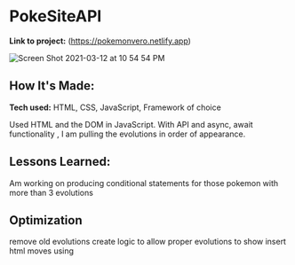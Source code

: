 # PokeSiteAPI


**Link to project:** (https://pokemonvero.netlify.app)

![Screen Shot 2021-03-12 at 10 54 54 PM](https://media.giphy.com/media/D5o5tyJ9CxzHNskRoM/giphy.gif)

## How It's Made:

**Tech used:** HTML, CSS, JavaScript, Framework of choice

Used HTML and the DOM in JavaScript. With API and async, await functionality , I am pulling the evolutions in order of appearance. 


## Lessons Learned:

Am working on producing conditional statements for those pokemon with more than 3 evolutions


## Optimization
remove old evolutions
create logic to allow proper evolutions to show 
insert html moves using 
